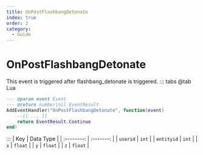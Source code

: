 ```yaml
---
title: OnPostFlashbangDetonate
index: true
order: 2
category:
  - Guide
---
```


# OnPostFlashbangDetonate
This event is triggered after flashbang_detonate is triggered.
::: tabs
@tab Lua
```lua
--- @param event Event
--- @return number|nil EventResult
AddEventHandler("OnPostFlashbangDetonate", function(event)
    --[[ ... ]]
    return EventResult.Continue
end)
```

:::
|     Key    | Data Type |
| :--------: | :-------: |
|  `userid`  |   `int`   |
| `entityid` |   `int`   |
|     `x`    |  `float`  |
|     `y`    |  `float`  |
|     `z`    |  `float`  |